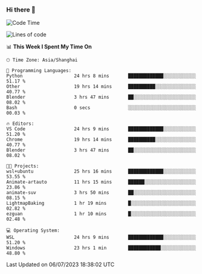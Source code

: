 ### Hi there 👋

<!--
**GwenKaplan/GwenKaplan** is a ✨ _special_ ✨ repository because its `README.md` (this file) appears on your GitHub profile.

Here are some ideas to get you started:

- 🔭 I’m currently working on ...
- 🌱 I’m currently learning ...
- 👯 I’m looking to collaborate on ...
- 🤔 I’m looking for help with ...
- 💬 Ask me about ...
- 📫 How to reach me: ...
- 😄 Pronouns: ...
- ⚡ Fun fact: ...
-->

<!--START_SECTION:waka-->
![Code Time](http://img.shields.io/badge/Code%20Time-138%20hrs%2045%20mins-blue)

![Lines of code](https://img.shields.io/badge/From%20Hello%20World%20I%27ve%20Written-2.0%20thousand%20lines%20of%20code-blue)

📊 **This Week I Spent My Time On** 

```text
🕑︎ Time Zone: Asia/Shanghai

💬 Programming Languages: 
Python                   24 hrs 8 mins       █████████████░░░░░░░░░░░░   51.17 % 
Other                    19 hrs 14 mins      ██████████░░░░░░░░░░░░░░░   40.77 % 
Blender                  3 hrs 47 mins       ██░░░░░░░░░░░░░░░░░░░░░░░   08.02 % 
Bash                     0 secs              ░░░░░░░░░░░░░░░░░░░░░░░░░   00.03 % 

🔥 Editors: 
VS Code                  24 hrs 9 mins       █████████████░░░░░░░░░░░░   51.20 % 
Chrome                   19 hrs 14 mins      ██████████░░░░░░░░░░░░░░░   40.77 % 
Blender                  3 hrs 47 mins       ██░░░░░░░░░░░░░░░░░░░░░░░   08.02 % 

🐱‍💻 Projects: 
wsl+ubuntu               25 hrs 16 mins      █████████████░░░░░░░░░░░░   53.55 % 
Animate-artauto          11 hrs 15 mins      ██████░░░░░░░░░░░░░░░░░░░   23.86 % 
animate-suv              3 hrs 50 mins       ██░░░░░░░░░░░░░░░░░░░░░░░   08.15 % 
LightmapBaking           1 hr 19 mins        █░░░░░░░░░░░░░░░░░░░░░░░░   02.82 % 
ezguan                   1 hr 10 mins        █░░░░░░░░░░░░░░░░░░░░░░░░   02.48 % 

💻 Operating System: 
WSL                      24 hrs 9 mins       █████████████░░░░░░░░░░░░   51.20 % 
Windows                  23 hrs 1 min        ████████████░░░░░░░░░░░░░   48.80 % 
```


 Last Updated on 06/07/2023 18:38:02 UTC
<!--END_SECTION:waka-->
